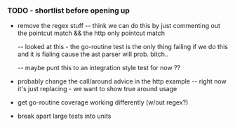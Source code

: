 ### TODO - shortlist before opening up

* remove the regex stuff
  -- think we can do this by just commenting out the pointcut match &&
the http only pointcut match

  -- looked at this - the go-routine test is the only thing failing if
we do this and it is fialing cause the ast parser will prob. bitch..

  -- maybe punt this to an integration style test for now ??

* probably change the call/around advice in the http example
  -- right now it's just replacing - we want to show true around usage

* get go-routine coverage working differently (w/out regex?)

* break apart large tests into units
